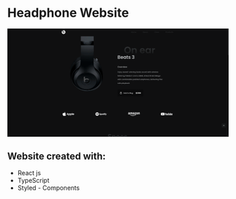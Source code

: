# Headphone Website

<main>
  <img src="./public/Readme/preview.gif" />
  <h2>Website created with:</h2>
  <ul>
    <li>React js</li>
    <li>TypeScript</li>
    <li>Styled - Components</li>
  </ul>
</main>
